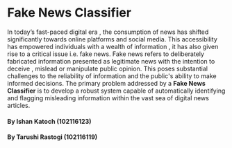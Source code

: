 # Fake News Classifier

<p>In today’s fast-paced digital era , the consumption of news has shifted significantly towards online platforms and social media. This accessibility has empowered individuals with a wealth of information , it has also given rise to a critical issue i.e. fake news. Fake news refers to deliberately fabricated information presented as legitimate news with the intention to deceive , mislead or manipulate public opinion.
This poses substantial challenges to the reliability of information and the public's ability to make informed decisions.
The primary problem addressed by a <strong>Fake News Classifier</strong> is to develop a robust system capable of automatically identifying and flagging misleading information within the vast sea of digital news articles. 
</p>

#### By Ishan Katoch (102116123)
#### By Tarushi Rastogi (102116119)
